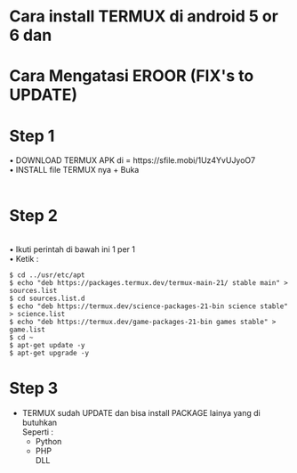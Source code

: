# Cara install TERMUX di android 5 or 6 dan
# Cara Mengatasi EROOR (FIX's to UPDATE)
<p>
<h1><b> Step 1</b></h1>
• DOWNLOAD TERMUX APK di = https://sfile.mobi/1Uz4YvUJyoO7<br>
• INSTALL file TERMUX nya + Buka</br></br>
<h1><b> Step 2</b></h1><br>
• Ikuti perintah di bawah ini 1 per 1<br>
• Ketik :</br>

```
$ cd ../usr/etc/apt
$ echo "deb https://packages.termux.dev/termux-main-21/ stable main" > sources.list
$ cd sources.list.d
$ echo "deb https://termux.dev/science-packages-21-bin science stable" > science.list
$ echo "deb https://termux.dev/game-packages-21-bin games stable" > game.list
$ cd ~
$ apt-get update -y
$ apt-get upgrade -y
```
<b><h1> Step 3</b></h1>
- TERMUX sudah UPDATE dan bisa install PACKAGE lainya yang di butuhkan<br>
Seperti :<br>
  - Python<br>
  - PHP<br>
  DLL
  </p>
